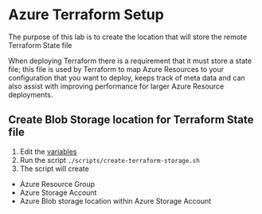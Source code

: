 # Azure Terraform Setup

The purpose of this lab is to create the location that will store the remote Terraform State file

When deploying Terraform there is a requirement that it must store a state file; this file is used by Terraform to map Azure Resources to your configuration that you want to deploy, keeps track of meta data and can also assist with improving performance for larger Azure Resource deployments.

## Create Blob Storage location for Terraform State file
1. Edit the [variables](https://github.com/thomast1906/DevOps-Journey-Using-Azure-DevOps/blob/main/1-Initial-Setup/scripts/create-terraform-storage.sh#L3-L4)
2. Run the script `./scripts/create-terraform-storage.sh`
3. The script will create
- Azure Resource Group
- Azure Storage Account
- Azure Blob storage location within Azure Storage Account